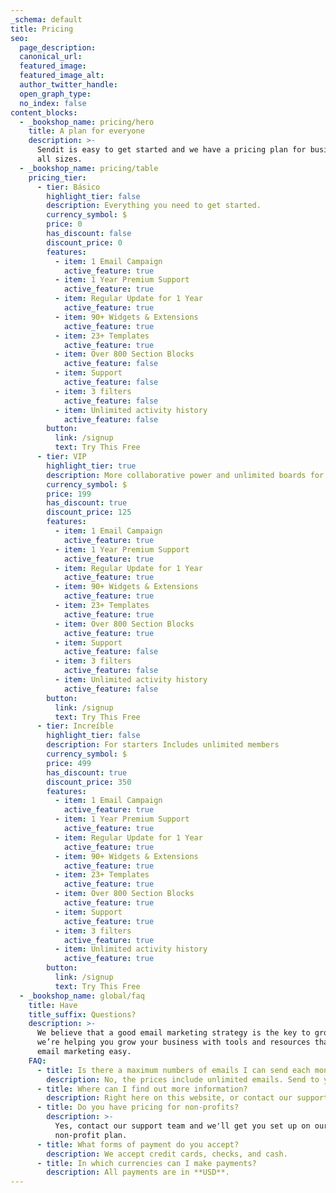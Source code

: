 ```yaml
---
_schema: default
title: Pricing
seo:
  page_description:
  canonical_url:
  featured_image:
  featured_image_alt:
  author_twitter_handle:
  open_graph_type:
  no_index: false
content_blocks:
  - _bookshop_name: pricing/hero
    title: A plan for everyone
    description: >-
      Sendit is easy to get started and we have a pricing plan for businesses of
      all sizes.
  - _bookshop_name: pricing/table
    pricing_tier:
      - tier: Básico
        highlight_tier: false
        description: Everything you need to get started.
        currency_symbol: $
        price: 0
        has_discount: false
        discount_price: 0
        features:
          - item: 1 Email Campaign
            active_feature: true
          - item: 1 Year Premium Support
            active_feature: true
          - item: Regular Update for 1 Year
            active_feature: true
          - item: 90+ Widgets & Extensions
            active_feature: true
          - item: 23+ Templates
            active_feature: true
          - item: Over 800 Section Blocks
            active_feature: false
          - item: Support
            active_feature: false
          - item: 3 filters
            active_feature: false
          - item: Unlimited activity history
            active_feature: false
        button:
          link: /signup
          text: Try This Free
      - tier: VIP
        highlight_tier: true
        description: More collaborative power and unlimited boards for fast-growing.
        currency_symbol: $
        price: 199
        has_discount: true
        discount_price: 125
        features:
          - item: 1 Email Campaign
            active_feature: true
          - item: 1 Year Premium Support
            active_feature: true
          - item: Regular Update for 1 Year
            active_feature: true
          - item: 90+ Widgets & Extensions
            active_feature: true
          - item: 23+ Templates
            active_feature: true
          - item: Over 800 Section Blocks
            active_feature: true
          - item: Support
            active_feature: false
          - item: 3 filters
            active_feature: false
          - item: Unlimited activity history
            active_feature: false
        button:
          link: /signup
          text: Try This Free
      - tier: Increíble
        highlight_tier: false
        description: For starters Includes unlimited members
        currency_symbol: $
        price: 499
        has_discount: true
        discount_price: 350
        features:
          - item: 1 Email Campaign
            active_feature: true
          - item: 1 Year Premium Support
            active_feature: true
          - item: Regular Update for 1 Year
            active_feature: true
          - item: 90+ Widgets & Extensions
            active_feature: true
          - item: 23+ Templates
            active_feature: true
          - item: Over 800 Section Blocks
            active_feature: true
          - item: Support
            active_feature: true
          - item: 3 filters
            active_feature: true
          - item: Unlimited activity history
            active_feature: true
        button:
          link: /signup
          text: Try This Free
  - _bookshop_name: global/faq
    title: Have
    title_suffix: Questions?
    description: >-
      We believe that a good email marketing strategy is the key to growth. So
      we’re helping you grow your business with tools and resources that make
      email marketing easy.
    FAQ:
      - title: Is there a maximum numbers of emails I can send each month?
        description: No, the prices include unlimited emails. Send to your heart's content.
      - title: Where can I find out more information?
        description: Right here on this website, or contact our support team.
      - title: Do you have pricing for non-profits?
        description: >-
          Yes, contact our support team and we'll get you set up on our
          non-profit plan.
      - title: What forms of payment do you accept?
        description: We accept credit cards, checks, and cash.
      - title: In which currencies can I make payments?
        description: All payments are in **USD**.
---
```

